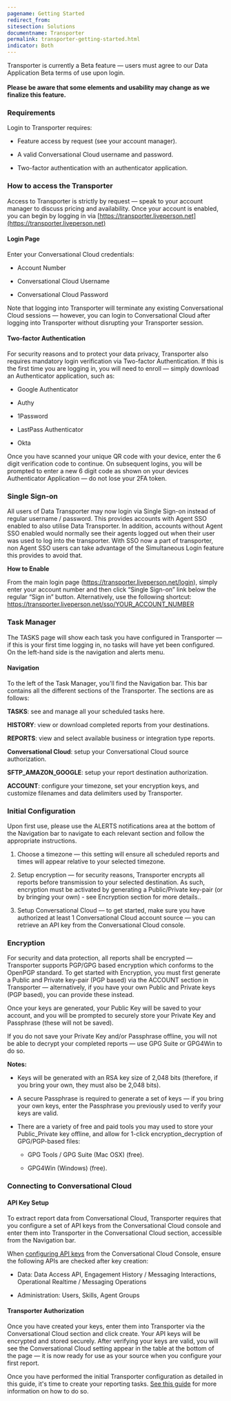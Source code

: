 ```yaml
---
pagename: Getting Started
redirect_from:
sitesection: Solutions
documentname: Transporter
permalink: transporter-getting-started.html
indicator: Both
---
```


<div class="important"> Transporter is currently a Beta feature — users must agree to our Data Application Beta terms of use upon login.
<br>
<br>
<b>Please be aware that some elements and usability may change as we finalize this feature.</b>
</div>

### Requirements

Login to Transporter requires:

* Feature access by request (see your account manager).

* A valid Conversational Cloud username and password.

* Two-factor authentication with an authenticator application.

### How to access the Transporter

Access to Transporter is strictly by request — speak to your account manager to discuss pricing and availability. Once your account is enabled, you can begin by logging in via [https://transporter.liveperson.net](https://transporter.liveperson.net)

#### Login Page  

Enter your Conversational Cloud credentials:

* Account Number

* Conversational Cloud Username

* Conversational Cloud Password

Note that logging into Transporter will terminate any existing Conversational Cloud sessions — however, you can login to Conversational Cloud after logging into Transporter without disrupting your Transporter session.

#### Two-factor Authentication  

For security reasons and to protect your data privacy, Transporter also requires mandatory login verification via Two-factor Authentication. If this is the first time you are logging in, you will need to enroll — simply download an Authenticator application, such as:

* Google Authenticator

* Authy

* 1Password

* LastPass Authenticator

* Okta

Once you have scanned your unique QR code with your device, enter the 6 digit verification code to continue. On subsequent logins, you will be prompted to enter a new 6 digit code as shown on your devices Authenticator Application — do not lose your 2FA token.

### Single Sign-on

All users of Data Transporter may now login via Single Sign-on instead of regular username / password. This provides accounts with Agent SSO enabled to also utilise Data Transporter. In addition, accounts without Agent SSO enabled would normally see their agents logged out when their user was used to log into the transporter. With SSO now a part of transporter, non Agent SSO users can take advantage of the Simultaneous Login feature this provides to avoid that.

**How to Enable**

From the main login page (https://transporter.liveperson.net/login), simply enter your account number and then click “Single Sign-on” link below the regular “Sign in” button.
Alternatively, use the following shortcut:
https://transporter.liveperson.net/sso/YOUR_ACCOUNT_NUMBER

### Task Manager

The TASKS page will show each task you have configured in Transporter — if this is your first time logging in, no tasks will have yet been configured. On the left-hand side is the navigation and alerts menu.

#### Navigation

To the left of the Task Manager, you'll find the Navigation bar. This bar contains all the different sections of the Transporter. The sections are as follows:

**TASKS**: see and manage all your scheduled tasks here.

**HISTORY**: view or download completed reports from your destinations.

**REPORTS**: view and select available business or integration type reports.

**Conversational Cloud**: setup your Conversational Cloud source authorization.

**SFTP_AMAZON_GOOGLE**: setup your report destination authorization.

**ACCOUNT**: configure your timezone, set your encryption keys, and customize filenames and data delimiters used by Transporter.

### Initial Configuration

Upon first use, please use the ALERTS notifications area at the bottom of the Navigation bar to navigate to each relevant section and follow the appropriate instructions.

1. Choose a timezone — this setting will ensure all scheduled reports and times will appear relative to your selected timezone.

2. Setup encryption — for security reasons, Transporter encrypts all reports before transmission to your selected destination. As such, encryption must be activated by generating a Public/Private key-pair (or by bringing your own) - see Encryption section for more details..

3. Setup Conversational Cloud — to get started, make sure you have authorized at least 1 Conversational Cloud account source — you can retrieve an API key from the Conversational Cloud console.

### Encryption

For security and data protection, all reports shall be encrypted — Transporter supports PGP/GPG based encryption which conforms to the OpenPGP standard. To get started with Encryption, you must first generate a Public and Private key-pair (PGP based) via the ACCOUNT section in Transporter — alternatively, if you have your own Public and Private keys (PGP based), you can provide these instead.

Once your keys are generated, your Public Key will be saved to your account, and you will be prompted to securely store your Private Key and Passphrase (these will not be saved).

<div class="important">If you do not save your Private Key and/or Passphrase offline, you will not be able to decrypt your completed reports — use GPG Suite or GPG4Win to do so.</div>

**Notes:**

* Keys will be generated with an RSA key size of 2,048 bits (therefore, if you bring your own, they must also be 2,048 bits).

* A secure Passphrase is required to generate a set of keys — if you bring your own keys, enter the Passphrase you previously used to verify your keys are valid.

* There are a variety of free and paid tools you may used to store your Public_Private key offline, and allow for 1-click encryption_decryption of GPG/PGP-based files:

	* GPG Tools / GPG Suite (Mac OSX) (free).

	* GPG4Win (Windows) (free).

### Connecting to Conversational Cloud

#### API Key Setup

To extract report data from Conversational Cloud, Transporter requires that you configure a set of API keys from the Conversational Cloud console and enter them into Transporter in the Conversational Cloud section, accessible from the Navigation bar.

When [configuring API keys](https://developers.liveperson.com/retrieve-api-keys-create-a-new-api-key.html) from the Conversational Cloud Console, ensure the following APIs are checked after key creation:

* Data: Data Access API, Engagement History / Messaging Interactions, Operational Realtime / Messaging Operations

* Administration: Users, Skills, Agent Groups

#### Transporter Authorization

Once you have created your keys, enter them into Transporter via the Conversational Cloud section and click create.  Your API keys will be encrypted and stored securely.
After verifying your keys are valid, you will see the Conversational Cloud setting appear in the table at the bottom of the page — it is now ready for use as your source when you configure your first report.

<div class="important">Once you have performed the initial Transporter configuration as detailed in this guide, it's time to create your reporting tasks. <a href="transporter-creating-report-tasks.html">See this guide</a> for more information on how to do so.</div>
